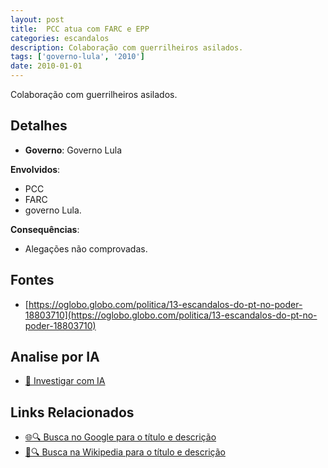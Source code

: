 ```yaml
---
layout: post
title:  PCC atua com FARC e EPP
categories: escandalos
description: Colaboração com guerrilheiros asilados.
tags: ['governo-lula', '2010']
date: 2010-01-01
---
```


Colaboração com guerrilheiros asilados.

## Detalhes
- **Governo**: Governo Lula

**Envolvidos**:
- PCC
- FARC
- governo Lula.


**Consequências**:
- Alegações não comprovadas.


## Fontes
- [https://oglobo.globo.com/politica/13-escandalos-do-pt-no-poder-18803710](https://oglobo.globo.com/politica/13-escandalos-do-pt-no-poder-18803710)


## Analise por IA
- [🤖 Investigar com IA](https://www.perplexity.ai/search?q=PCC%20atua%20com%20FARC%20e%20EPP%20Colabora%C3%A7%C3%A3o%20com%20guerrilheiros%20asilados.%20Governo%20Lula)

## Links Relacionados
- [🌐🔍 Busca no Google para o título e descrição](https://www.google.com/search?q=PCC%20atua%20com%20FARC%20e%20EPP%20Colabora%C3%A7%C3%A3o%20com%20guerrilheiros%20asilados.%20Governo%20Lula)
- [📖🔍 Busca na Wikipedia para o título e descrição](https://pt.wikipedia.org/w/index.php?search=PCC%20atua%20com%20FARC%20e%20EPP%20Colabora%C3%A7%C3%A3o%20com%20guerrilheiros%20asilados.%20Governo%20Lula)

